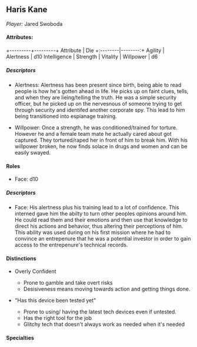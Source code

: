 ## Haris Kane
*Player:* Jared Swoboda

#### Attributes:
+---------+---------+
Attribute | Die 
+:--------|--------:+
Agility | 		
 Alertness | d10 
 Intelligence | 
 Strength | 
 Vitality | 
 Willpower | d6 

##### Descriptors
* Alertness: Alertness has been present since birth, being able to read people is how he's gotten ahead in life. He picks up on faint clues, tells, and when they are lieing/telling the truth.  He was a simple security officer, but he picked up on the nervesnous of someone trying to get through security and identifed another corporate spy.  This lead to him being transitioned into espianage training. 

* Willpower:  Once a strength, he was conditioned/trained for torture.  However he and a female team mate he actually cared about got captured.   They tortured/raped her in front of him to break him.  With his willpower broken, he now finds solace in drugs and women and can be easily swayed.


#### Roles
 * Face: d10

##### Descriptors
* Face:  His alertness plus his training lead to a lot of confidence.  This interned gave him the abilty to turn other peoples opinions around him.  He could read them and their emotions and then use that knowledge to direct his actions and behavior, thus altering their perceptions of him.  This ability was used during on his first mission where he had to convince an entrepenure that he was a potential investor in order to gain access to the entrepenure's technical records.



#### Distinctions
- Overly Confident
	* Prone to gamble and take overt risks
	* Desisiveness means moving towards action and getting things done.

- "Has this device been tested yet"
	* Prone to using/ having the latest tech devices even if untested.
	* Has the right tool for the job
	* Glitchy tech that doesn't always work as needed when it's needed

#### Specialties
	

